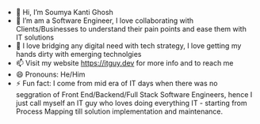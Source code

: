 - 👋 Hi, I’m Soumya Kanti Ghosh
- 👀 I’m am a Software Engineer, I love collaborating with Clients/Businesses to understand their pain points and ease them with IT solutions
- 🌱 I love bridging any digital need with tech strategy, I love getting my hands dirty with emerging technolgies
- 📫 Visit my website https://itguy.dev for more info and to reach me
- 😄 Pronouns: He/Him
- ⚡ Fun fact: I come from mid era of IT days when there was no seggration of Front End/Backend/Full Stack Software Engineers, hence I just call myself an IT guy who loves doing everything IT - starting from Process Mapping till solution implementation and maintenance.
